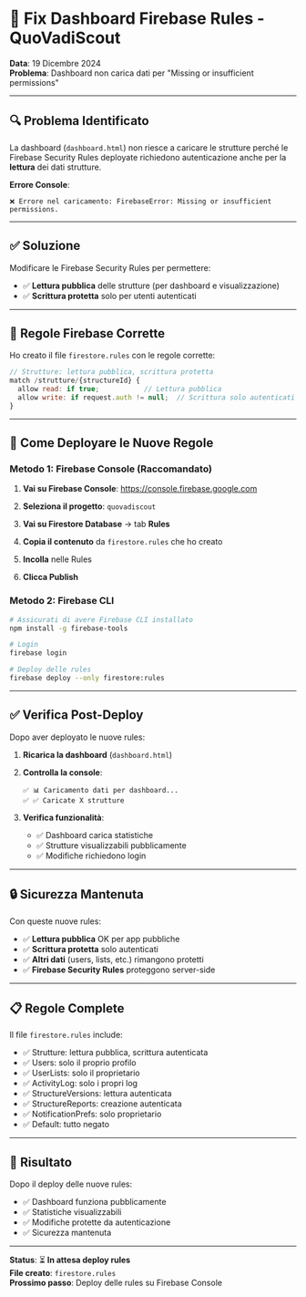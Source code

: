 # 🔧 Fix Dashboard Firebase Rules - QuoVadiScout

**Data**: 19 Dicembre 2024  
**Problema**: Dashboard non carica dati per "Missing or insufficient permissions"

---

## 🔍 Problema Identificato

La dashboard (`dashboard.html`) non riesce a caricare le strutture perché le Firebase Security Rules deployate richiedono autenticazione anche per la **lettura** dei dati strutture.

**Errore Console**:
```
❌ Errore nel caricamento: FirebaseError: Missing or insufficient permissions.
```

---

## ✅ Soluzione

Modificare le Firebase Security Rules per permettere:
- ✅ **Lettura pubblica** delle strutture (per dashboard e visualizzazione)
- ✅ **Scrittura protetta** solo per utenti autenticati

---

## 📝 Regole Firebase Corrette

Ho creato il file `firestore.rules` con le regole corrette:

```javascript
// Strutture: lettura pubblica, scrittura protetta
match /strutture/{structureId} {
  allow read: if true;           // Lettura pubblica
  allow write: if request.auth != null;  // Scrittura solo autenticati
}
```

---

## 🚀 Come Deployare le Nuove Regole

### Metodo 1: Firebase Console (Raccomandato)

1. **Vai su Firebase Console**: https://console.firebase.google.com

2. **Seleziona il progetto**: `quovadiscout`

3. **Vai su Firestore Database** → tab **Rules**

4. **Copia il contenuto** da `firestore.rules` che ho creato

5. **Incolla** nelle Rules

6. **Clicca Publish**

### Metodo 2: Firebase CLI

```bash
# Assicurati di avere Firebase CLI installato
npm install -g firebase-tools

# Login
firebase login

# Deploy delle rules
firebase deploy --only firestore:rules
```

---

## ✅ Verifica Post-Deploy

Dopo aver deployato le nuove rules:

1. **Ricarica la dashboard** (`dashboard.html`)

2. **Controlla la console**:
   ```
   ✅ 📊 Caricamento dati per dashboard...
   ✅ ✅ Caricate X strutture
   ```

3. **Verifica funzionalità**:
   - ✅ Dashboard carica statistiche
   - ✅ Strutture visualizzabili pubblicamente
   - ✅ Modifiche richiedono login

---

## 🔒 Sicurezza Mantenuta

Con queste nuove rules:

- ✅ **Lettura pubblica** OK per app pubbliche
- ✅ **Scrittura protetta** solo autenticati
- ✅ **Altri dati** (users, lists, etc.) rimangono protetti
- ✅ **Firebase Security Rules** proteggono server-side

---

## 📋 Regole Complete

Il file `firestore.rules` include:

- ✅ Strutture: lettura pubblica, scrittura autenticata
- ✅ Users: solo il proprio profilo
- ✅ UserLists: solo il proprietario
- ✅ ActivityLog: solo i propri log
- ✅ StructureVersions: lettura autenticata
- ✅ StructureReports: creazione autenticata
- ✅ NotificationPrefs: solo proprietario
- ✅ Default: tutto negato

---

## 🎯 Risultato

Dopo il deploy delle nuove rules:

- ✅ Dashboard funziona pubblicamente
- ✅ Statistiche visualizzabili
- ✅ Modifiche protette da autenticazione
- ✅ Sicurezza mantenuta

---

**Status**: ⏳ **In attesa deploy rules**  
**File creato**: `firestore.rules`  
**Prossimo passo**: Deploy delle rules su Firebase Console

